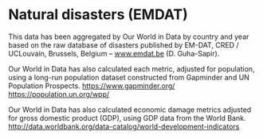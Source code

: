 # Natural disasters (EMDAT)

This data has been aggregated by Our World in Data by country and year based on the raw database of disasters published by EM-DAT, CRED / UCLouvain, Brussels, Belgium – www.emdat.be (D. Guha-Sapir).

Our World in Data has also calculated each metric, adjusted for population, using a long-run population dataset constructed from Gapminder and UN Population Prospects.
https://www.gapminder.org/
https://population.un.org/wpp/

Our World in Data has also calculated economic damage metrics adjusted for gross domestic product (GDP), using GDP data from the World Bank.
http://data.worldbank.org/data-catalog/world-development-indicators
